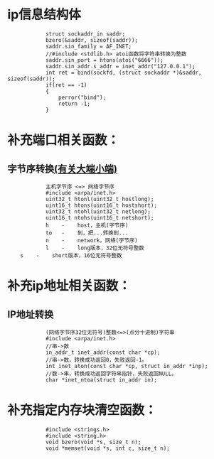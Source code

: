 # ip信息结构体

                struct sockaddr_in saddr;
                bzero(&saddr, sizeof(saddr));
                saddr.sin_family = AF_INET;
                //#include <stdlib.h> atoi函数将字符串转换为整数
                saddr.sin_port = htons(atoi("6666"));
                saddr.sin_addr.s_addr = inet_addr("127.0.0.1");
                int ret = bind(sockfd, (struct sockaddr *)&saddr, sizeof(saddr));
                if(ret == -1)
                {
                    perror("bind");
                    return -1;
                }


# 补充端口相关函数：
## 字节序转换[(有关大端小端)](/笔记/1C语言.md)

                主机字节序 <=> 网络字节序
                #include <arpa/inet.h>
                uint32_t htonl(uint32_t hostlong);
                uint16_t htons(uint16_t hostshort);
                uint32_t ntohl(uint32_t netlong);
                uint16_t ntohs(uint16_t netshort);
                h    -    host，主机(字节序)
                to   -    到，把...转换到...
                n    -    network，网络(字节序)
                l    -    long版本，32位无符号整数
        s    -    short版本，16位无符号整数


# 补充ip地址相关函数：
## IP地址转换

                (网络字节序32位无符号)整数<=>(点分十进制)字符串
                #include <arpa/inet.h>
                //串->数
                in_addr_t inet_addr(const char *cp); 
                //串->数，转换成功返回0，失败返回-1。
                int inet_aton(const char *cp, struct in_addr *inp);
                //数->串，转换成功返回字符串指针，失败返回NULL。
                char *inet_ntoa(struct in_addr in); 


# 补充指定内存块清空函数：

                #include <strings.h>
                #include <string.h>
                void bzero(void *s, size_t n);
                void *memset(void *s, int c, size_t n);





